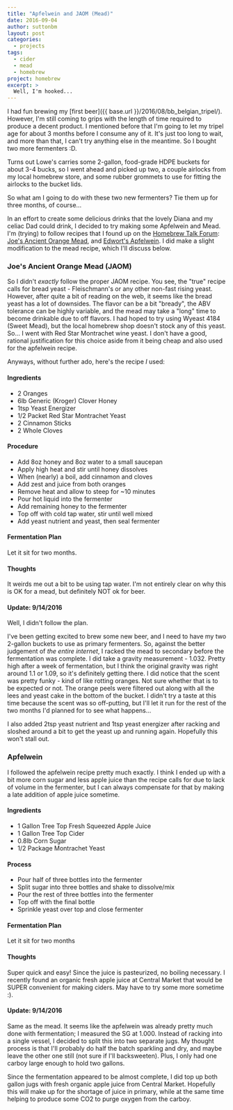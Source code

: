 ```yaml
---
title: "Apfelwein and JAOM (Mead)"
date: 2016-09-04
author: suttonbm
layout: post
categories:
  - projects
tags:
  - cider
  - mead
  - homebrew
project: homebrew
excerpt: >
  Well, I'm hooked...
---
```


I had fun brewing my [first beer]({{ base.url }}/2016/08/bb_belgian_tripel/).  However, I'm still coming to grips with the length of time required to produce a decent product.  I mentioned before that I'm going to let my tripel age for about 3 months before I consume any of it.  It's just too long to wait, and more than that, I can't try anything else in the meantime.  So I bought two more fermenters :D.

Turns out Lowe's carries some 2-gallon, food-grade HDPE buckets for about 3-4 bucks, so I went ahead and picked up two, a couple airlocks from my local homebrew store, and some rubber grommets to use for fitting the airlocks to the bucket lids.

So what am I going to do with these two new fermenters?  Tie them up for three months, of course...

In an effort to create some delicious drinks that the lovely Diana and my celiac Dad could drink, I decided to try making some Apfelwein and Mead.  I'm (trying) to follow recipes that I found up on the [Homebrew Talk Forum](http://www.homebrewtalk.com): [Joe's Ancient Orange Mead](http://fuckingyum.com/2013/12/08/jaom-joes-ancient-orange-mead/), and [Edwort's Apfelwein](http://www.homebrewtalk.com/showthread.php?t=14860).  I did make a slight modification to the mead recipe, which I'll discuss below.

### Joe's Ancient Orange Mead (JAOM)
So I didn't *exactly* follow the proper JAOM recipe.  You see, the "true" recipe calls for bread yeast - Fleischmann's or any other non-fast rising yeast.  However, after quite a bit of reading on the web, it seems like the bread yeast has a lot of downsides.  The flavor can be a bit "bready", the ABV tolerance can be highly variable, and the mead may take a "long" time to become drinkable due to off flavors.  I had hoped to try using Wyeast 4184 (Sweet Mead), but the local homebrew shop doesn't stock any of this yeast.  So... I went with Red Star Montrachet wine yeast.  I don't have a good, rational justification for this choice aside from it being cheap and also used for the apfelwein recipe.

Anyways, without further ado, here's the recipe *I* used:

#### Ingredients
  * 2 Oranges
  * 6lb Generic (Kroger) Clover Honey
  * 1tsp Yeast Energizer
  * 1/2 Packet Red Star Montrachet Yeast
  * 2 Cinnamon Sticks
  * 2 Whole Cloves

#### Procedure
  * Add 8oz honey and 8oz water to a small saucepan
  * Apply high heat and stir until honey dissolves
  * When (nearly) a boil, add cinnamon and cloves
  * Add zest and juice from both oranges
  * Remove heat and allow to steep for ~10 minutes
  * Pour hot liquid into the fermenter
  * Add remaining honey to the fermenter
  * Top off with cold tap water, stir until well mixed
  * Add yeast nutrient and yeast, then seal fermenter

#### Fermentation Plan
Let it sit for two months.

#### Thoughts
It weirds me out a bit to be using tap water.  I'm not entirely clear on why this is OK for a mead, but definitely NOT ok for beer.

#### Update: 9/14/2016
Well, I didn't follow the plan.

I've been getting excited to brew some new beer, and I need to have my two 2-gallon buckets to use as primary fermenters.  So, against the better judgement of *the entire internet*, I racked the mead to secondary before the fermentation was complete.  I did take a gravity measurement - 1.032.  Pretty high after a week of fermentation, but I think the original gravity was right around 1.1 or 1.09, so it's definitely getting there.  I did notice that the scent was pretty funky - kind of like rotting oranges.  Not sure whether that is to be expected or not.  The orange peels were filtered out along with all the lees and yeast cake in the bottom of the bucket.  I didn't try a taste at this time because the scent was so off-putting, but I'll let it run for the rest of the two months I'd planned for to see what happens...

I also added 2tsp yeast nutrient and 1tsp yeast energizer after racking and sloshed around a bit to get the yeast up and running again.  Hopefully this won't stall out.

### Apfelwein
I followed the apfelwein recipe pretty much exactly.  I think I ended up with a bit more corn sugar and less apple juice than the recipe calls for due to lack of volume in the fermenter, but I can always compensate for that by making a late addition of apple juice sometime.

#### Ingredients
  * 1 Gallon Tree Top Fresh Squeezed Apple Juice
  * 1 Gallon Tree Top Cider
  * 0.8lb Corn Sugar
  * 1/2 Package Montrachet Yeast

#### Process
  * Pour half of three bottles into the fermenter
  * Split sugar into three bottles and shake to dissolve/mix
  * Pour the rest of three bottles into the fermenter
  * Top off with the final bottle
  * Sprinkle yeast over top and close fermenter

#### Fermentation Plan
Let it sit for two months

#### Thoughts
Super quick and easy!  Since the juice is pasteurized, no boiling necessary.  I recently found an organic fresh apple juice at Central Market that would be SUPER convenient for making ciders.  May have to try some more sometime :).

#### Update: 9/14/2016
Same as the mead.  It seems like the apfelwein was already pretty much done with fermentation; I measured the SG at 1.000.  Instead of racking into a single vessel, I decided to split this into two separate jugs.  My thought process is that I'll probably do half the batch sparkling and dry, and maybe leave the other one still (not sure if I'll backsweeten).  Plus, I only had one carboy large enough to hold two gallons.

Since the fermentation appeared to be almost complete, I did top up both gallon jugs with fresh organic apple juice from Central Market.  Hopefully this will make up for the shortage of juice in primary, while at the same time helping to produce some CO2 to purge oxygen from the carboy.
